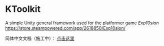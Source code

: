 # KToolkit
A simple Unity general framework
used for the platformer game *Exp10sion*  
<u>https://store.steampowered.com/app/2618850/Exp10sion/</u>

简体中文文档（施工中）：
<u>[点击这里](https://github.com/cortexA233/KToolkit/blob/main/README_CN.md)</u>

